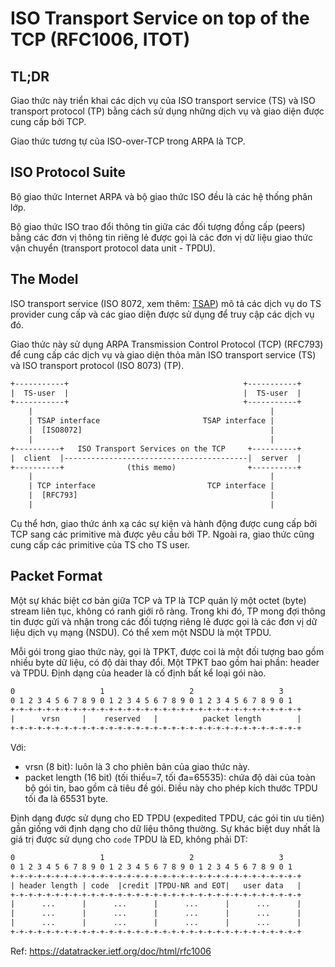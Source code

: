 # ISO Transport Service on top of the TCP (RFC1006, ITOT)

## TL;DR

Giao thức này triển khai các dịch vụ của ISO transport service (TS) và ISO transport protocol (TP) bằng cách sử dụng những dịch vụ và giao diện được cung cấp bởi TCP.

Giao thức tương tự của ISO-over-TCP trong ARPA là TCP.

## ISO Protocol Suite

Bộ giao thức Internet ARPA và bộ giao thức ISO đều là các hệ thống phân lớp.

Bộ giao thức ISO trao đổi thông tin giữa các đối tượng đồng cấp (peers) bằng các đơn vị thông tin riêng lẻ được gọi là các đơn vị dữ liệu giao thức vận chuyển (transport protocol data unit - TPDU).

## The Model

ISO transport service (ISO 8072, xem thêm: [TSAP](tsap.md)) mô tả các dịch vụ do TS provider cung cấp và các giao diện được sử dụng để truy cập các dịch vụ đó. 

Giao thức này sử dụng ARPA Transmission Control Protocol (TCP) (RFC793) để cung cấp các dịch vụ và giao diện thỏa mãn ISO transport service (TS) và ISO transport protocol (ISO 8073) (TP).

```txt
+-----------+                                       +-----------+
|  TS-user  |                                       |  TS-user  |
+-----------+                                       +-----------+
    |                                                     |
    | TSAP interface                       TSAP interface |
    |  [ISO8072]                                          |
    |                                                     |
+----------+   ISO Transport Services on the TCP     +----------+
|  client  |-----------------------------------------|  server  |
+----------+              (this memo)                +----------+
    |                                                     |
    | TCP interface                         TCP interface |
    |  [RFC793]                                           |
    |                                                     |
```

Cụ thể hơn, giao thức ánh xạ các sự kiện và hành động được cung cấp bởi TCP sang các primitive mà được yêu cầu bởi TP. Ngoài ra, giao thức cũng cung cấp các primitive của TS cho TS user.

## Packet Format

Một sự khác biệt cơ bản giữa TCP và TP là TCP quản lý một octet (byte) stream liên tục, không có ranh giới rõ ràng. Trong khi đó, TP mong đợi thông tin được gửi và nhận trong các đối tượng riêng lẻ được gọi là các đơn vị dữ liệu dịch vụ mạng (NSDU). Có thể xem một NSDU là một TPDU.

Mỗi gói trong giao thức này, gọi là TPKT, được coi là một đối tượng bao gồm nhiều byte dữ liệu, có độ dài thay đổi. Một TPKT bao gồm hai phần: header và TPDU. Định dạng của header là cố định bất kể loại gói nào.

```txt
0                   1                   2                   3
0 1 2 3 4 5 6 7 8 9 0 1 2 3 4 5 6 7 8 9 0 1 2 3 4 5 6 7 8 9 0 1
+-+-+-+-+-+-+-+-+-+-+-+-+-+-+-+-+-+-+-+-+-+-+-+-+-+-+-+-+-+-+-+-+
|      vrsn     |    reserved   |          packet length        |
+-+-+-+-+-+-+-+-+-+-+-+-+-+-+-+-+-+-+-+-+-+-+-+-+-+-+-+-+-+-+-+-+
```

Với:
- vrsn (8 bit): luôn là 3 cho phiên bản của giao thức này.
- packet length (16 bit) (tối thiểu=7, tối đa=65535): chứa độ dài của toàn bộ gói tin, bao gồm cả tiêu đề gói. Điều này cho phép kích thước TPDU tối đa là 65531 byte.

Định dạng được sử dụng cho ED TPDU (expedited TPDU, các gói tin ưu tiên) gần giống với định dạng cho dữ liệu thông thường. Sự khác biệt duy nhất là giá trị được sử dụng cho `code` TPDU là ED, không phải DT:

```txt
0                   1                   2                   3
0 1 2 3 4 5 6 7 8 9 0 1 2 3 4 5 6 7 8 9 0 1 2 3 4 5 6 7 8 9 0 1
+-+-+-+-+-+-+-+-+-+-+-+-+-+-+-+-+-+-+-+-+-+-+-+-+-+-+-+-+-+-+-+-+
| header length | code  |credit |TPDU-NR and EOT|   user data   |
+-+-+-+-+-+-+-+-+-+-+-+-+-+-+-+-+-+-+-+-+-+-+-+-+-+-+-+-+-+-+-+-+
|      ...      |      ...      |      ...      |      ...      |
|      ...      |      ...      |      ...      |      ...      |
|      ...      |      ...      |      ...      |      ...      |
+-+-+-+-+-+-+-+-+-+-+-+-+-+-+-+-+-+-+-+-+-+-+-+-+-+-+-+-+-+-+-+-+
```

Ref: https://datatracker.ietf.org/doc/html/rfc1006
